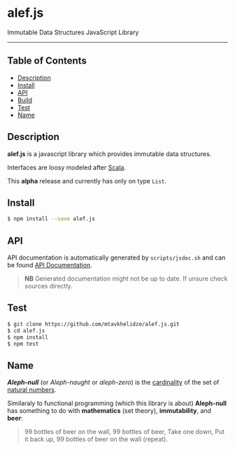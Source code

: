 # alef.js 

Immutable Data Structures JavaScript Library

---

## Table of Contents

* [Description](#descripton)
* [Install](#install)
* [API](#api)
* [Build](#build)
* [Test](#test)
* [Name](#name)

## Description

__alef.js__ is a javascript library which provides immutable data structures.

Interfaces are loosy modeled after [Scala](http://www.scala-lang.org).

This __**alpha**__ release and currently has only on type `List`.

## Install

```bash
$ npm install --save alef.js
```

## API

API documentation is automatically generated by `scripts/jsdoc.sh` and can be 
found [API Documentation](API.md).

> **NB** Generated documentation might not be up to date. If unsure check 
sources directly.

## Test

```bash
$ git clone https://github.com/mtavkhelidze/alef.js.git
$ cd alef.js
$ npm install
$ npm test
```

## Name

**_Aleph-null_** (or
_Aleph-naught_ or _aleph-zero_) is the
[cardinality](https://en.wikipedia.org/wiki/Cardinality) of the set of [natural
numbers](https://en.wikipedia.org/wiki/Natural_number).

Similaraly to functional programming (which this library is about)
__Aleph-null__ has something to do with __mathematics__ (set theory),
__immutability__, and __beer__:

> 99 bottles of beer on the wall, 99 bottles of beer, Take one down, Put it
> back up, 99 bottles of beer on the wall (repeat).
